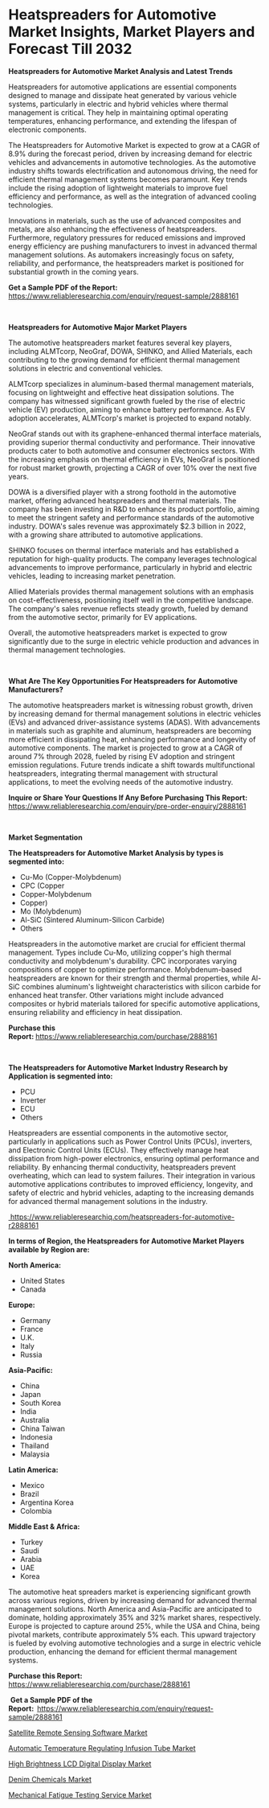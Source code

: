 <p><h1>Heatspreaders for Automotive Market Insights, Market Players and Forecast Till 2032</h1></p><p><strong>Heatspreaders for Automotive Market Analysis and Latest Trends</strong></p>
<p><p>Heatspreaders for automotive applications are essential components designed to manage and dissipate heat generated by various vehicle systems, particularly in electric and hybrid vehicles where thermal management is critical. They help in maintaining optimal operating temperatures, enhancing performance, and extending the lifespan of electronic components.</p><p>The Heatspreaders for Automotive Market is expected to grow at a CAGR of 8.9% during the forecast period, driven by increasing demand for electric vehicles and advancements in automotive technologies. As the automotive industry shifts towards electrification and autonomous driving, the need for efficient thermal management systems becomes paramount. Key trends include the rising adoption of lightweight materials to improve fuel efficiency and performance, as well as the integration of advanced cooling technologies. </p><p>Innovations in materials, such as the use of advanced composites and metals, are also enhancing the effectiveness of heatspreaders. Furthermore, regulatory pressures for reduced emissions and improved energy efficiency are pushing manufacturers to invest in advanced thermal management solutions. As automakers increasingly focus on safety, reliability, and performance, the heatspreaders market is positioned for substantial growth in the coming years.</p></p>
<p><strong>Get a Sample PDF of the Report:&nbsp;</strong> <a href="https://www.reliableresearchiq.com/enquiry/request-sample/2888161?utm_campaign=104&utm_medium=2&utm_source=Github&utm_content=ia&utm_term=14032025&utm_id=heatspreaders-for-automotive">https://www.reliableresearchiq.com/enquiry/request-sample/2888161</a></p>
<p>&nbsp;</p>
<p><strong>Heatspreaders for Automotive Major Market Players</strong></p>
<p><p>The automotive heatspreaders market features several key players, including ALMTcorp, NeoGraf, DOWA, SHINKO, and Allied Materials, each contributing to the growing demand for efficient thermal management solutions in electric and conventional vehicles.</p><p>ALMTcorp specializes in aluminum-based thermal management materials, focusing on lightweight and effective heat dissipation solutions. The company has witnessed significant growth fueled by the rise of electric vehicle (EV) production, aiming to enhance battery performance. As EV adoption accelerates, ALMTcorp's market is projected to expand notably.</p><p>NeoGraf stands out with its graphene-enhanced thermal interface materials, providing superior thermal conductivity and performance. Their innovative products cater to both automotive and consumer electronics sectors. With the increasing emphasis on thermal efficiency in EVs, NeoGraf is positioned for robust market growth, projecting a CAGR of over 10% over the next five years.</p><p>DOWA is a diversified player with a strong foothold in the automotive market, offering advanced heatspreaders and thermal materials. The company has been investing in R&D to enhance its product portfolio, aiming to meet the stringent safety and performance standards of the automotive industry. DOWA's sales revenue was approximately $2.3 billion in 2022, with a growing share attributed to automotive applications.</p><p>SHINKO focuses on thermal interface materials and has established a reputation for high-quality products. The company leverages technological advancements to improve performance, particularly in hybrid and electric vehicles, leading to increasing market penetration.</p><p>Allied Materials provides thermal management solutions with an emphasis on cost-effectiveness, positioning itself well in the competitive landscape. The company's sales revenue reflects steady growth, fueled by demand from the automotive sector, primarily for EV applications.</p><p>Overall, the automotive heatspreaders market is expected to grow significantly due to the surge in electric vehicle production and advances in thermal management technologies.</p></p>
<p>&nbsp;</p>
<p><strong>What Are The Key Opportunities For Heatspreaders for Automotive Manufacturers?</strong></p>
<p><p>The automotive heatspreaders market is witnessing robust growth, driven by increasing demand for thermal management solutions in electric vehicles (EVs) and advanced driver-assistance systems (ADAS). With advancements in materials such as graphite and aluminum, heatspreaders are becoming more efficient in dissipating heat, enhancing performance and longevity of automotive components. The market is projected to grow at a CAGR of around 7% through 2028, fueled by rising EV adoption and stringent emission regulations. Future trends indicate a shift towards multifunctional heatspreaders, integrating thermal management with structural applications, to meet the evolving needs of the automotive industry.</p></p>
<p><strong>Inquire or Share Your Questions If Any Before Purchasing This Report:</strong> <a href="https://www.reliableresearchiq.com/enquiry/pre-order-enquiry/2888161?utm_campaign=104&utm_medium=2&utm_source=Github&utm_content=ia&utm_term=14032025&utm_id=heatspreaders-for-automotive">https://www.reliableresearchiq.com/enquiry/pre-order-enquiry/2888161</a></p>
<p>&nbsp;</p>
<p><strong>Market Segmentation</strong></p>
<p><strong>The Heatspreaders for Automotive Market Analysis by types is segmented into:</strong></p>
<p><ul><li>Cu-Mo (Copper-Molybdenum)</li><li>CPC (Copper</li><li>Copper-Molybdenum</li><li>Copper)</li><li>Mo (Molybdenum)</li><li>Al-SiC (Sintered Aluminum-Silicon Carbide)</li><li>Others</li></ul></p>
<p><p>Heatspreaders in the automotive market are crucial for efficient thermal management. Types include Cu-Mo, utilizing copper's high thermal conductivity and molybdenum's durability. CPC incorporates varying compositions of copper to optimize performance. Molybdenum-based heatspreaders are known for their strength and thermal properties, while Al-SiC combines aluminum's lightweight characteristics with silicon carbide for enhanced heat transfer. Other variations might include advanced composites or hybrid materials tailored for specific automotive applications, ensuring reliability and efficiency in heat dissipation.</p></p>
<p><strong>Purchase this Report:&nbsp;</strong><a href="https://www.reliableresearchiq.com/purchase/2888161?utm_campaign=104&utm_medium=2&utm_source=Github&utm_content=ia&utm_term=14032025&utm_id=heatspreaders-for-automotive">https://www.reliableresearchiq.com/purchase/2888161</a></p>
<p>&nbsp;</p>
<p><strong>The Heatspreaders for Automotive Market Industry Research by Application is segmented into:</strong></p>
<p><ul><li>PCU</li><li>Inverter</li><li>ECU</li><li>Others</li></ul></p>
<p><p>Heatspreaders are essential components in the automotive sector, particularly in applications such as Power Control Units (PCUs), inverters, and Electronic Control Units (ECUs). They effectively manage heat dissipation from high-power electronics, ensuring optimal performance and reliability. By enhancing thermal conductivity, heatspreaders prevent overheating, which can lead to system failures. Their integration in various automotive applications contributes to improved efficiency, longevity, and safety of electric and hybrid vehicles, adapting to the increasing demands for advanced thermal management solutions in the industry.</p></p>
<p><a href="https://www.reliableresearchiq.com/heatspreaders-for-automotive-r2888161?utm_campaign=104&utm_medium=2&utm_source=Github&utm_content=ia&utm_term=14032025&utm_id=heatspreaders-for-automotive">&nbsp;https://www.reliableresearchiq.com/heatspreaders-for-automotive-r2888161</a></p>
<p><strong>In terms of Region, the Heatspreaders for Automotive Market Players available by Region are:</strong></p>
<p>
    <p> <strong> North America: </strong>
        <ul>
            <li>United States</li>
            <li>Canada</li>
        </ul>
        </p> 
    <p> <strong> Europe: </strong>
        <ul>
            <li>Germany</li>
            <li>France</li>
            <li>U.K.</li>
            <li>Italy</li>
            <li>Russia</li>
        </ul>
        </p> 
    <p> <strong> Asia-Pacific: </strong>
        <ul>
            <li>China</li>
            <li>Japan</li>
            <li>South Korea</li>
            <li>India</li>
            <li>Australia</li>
            <li>China Taiwan</li>
            <li>Indonesia</li>
            <li>Thailand</li>
            <li>Malaysia</li>
        </ul>
        </p> 
    <p> <strong> Latin America: </strong>
        <ul>
            <li>Mexico</li>
            <li>Brazil</li>
            <li>Argentina Korea</li>
            <li>Colombia</li>
        </ul>
        </p> 
    <p> <strong> Middle East & Africa: </strong>
        <ul>
            <li>Turkey</li>
            <li>Saudi</li>
            <li>Arabia</li>
            <li>UAE</li>
            <li>Korea</li>
        </ul>
    </p>
    </p>
<p><p>The automotive heat spreaders market is experiencing significant growth across various regions, driven by increasing demand for advanced thermal management solutions. North America and Asia-Pacific are anticipated to dominate, holding approximately 35% and 32% market shares, respectively. Europe is projected to capture around 25%, while the USA and China, being pivotal markets, contribute approximately 5% each. This upward trajectory is fueled by evolving automotive technologies and a surge in electric vehicle production, enhancing the demand for efficient thermal management systems.</p></p>
<p><strong>Purchase this Report: </strong><a href="https://www.reliableresearchiq.com/purchase/2888161?utm_campaign=104&utm_medium=2&utm_source=Github&utm_content=ia&utm_term=14032025&utm_id=heatspreaders-for-automotive">https://www.reliableresearchiq.com/purchase/2888161</a></p>
<p>&nbsp;<strong>Get a Sample PDF of the Report:&nbsp;&nbsp;</strong><a href="https://www.reliableresearchiq.com/enquiry/request-sample/2888161?utm_campaign=104&utm_medium=2&utm_source=Github&utm_content=ia&utm_term=14032025&utm_id=heatspreaders-for-automotive">https://www.reliableresearchiq.com/enquiry/request-sample/2888161</a></p>
<p><strong></strong></p>
<p><p><a href="https://github.com/kleyderoomes/Market-Research-Report-List-1/blob/main/satellite-remote-sensing-software-market.md?utm_campaign=104&utm_medium=2&utm_source=Github&utm_content=ia&utm_term=14032025&utm_id=heatspreaders-for-automotive">Satellite Remote Sensing Software Market</a></p><p><a href="https://github.com/evraltandre36/Market-Research-Report-List-1/blob/main/automatic-temperature-regulating-infusion-tube-market.md?utm_campaign=104&utm_medium=2&utm_source=Github&utm_content=ia&utm_term=14032025&utm_id=heatspreaders-for-automotive">Automatic Temperature Regulating Infusion Tube Market</a></p><p><a href="https://github.com/cavushjla/Market-Research-Report-List-1/blob/main/high-brightness-lcd-digital-display-market.md?utm_campaign=104&utm_medium=2&utm_source=Github&utm_content=ia&utm_term=14032025&utm_id=heatspreaders-for-automotive">High Brightness LCD Digital Display Market</a></p><p><a href="https://github.com/hoppeellia6b/Market-Research-Report-List-1/blob/main/denim-chemicals-market.md?utm_campaign=104&utm_medium=2&utm_source=Github&utm_content=ia&utm_term=14032025&utm_id=heatspreaders-for-automotive">Denim Chemicals Market</a></p><p><a href="https://github.com/coricnzati/Market-Research-Report-List-1/blob/main/mechanical-fatigue-testing-service-market.md?utm_campaign=104&utm_medium=2&utm_source=Github&utm_content=ia&utm_term=14032025&utm_id=heatspreaders-for-automotive">Mechanical Fatigue Testing Service Market</a></p></p>